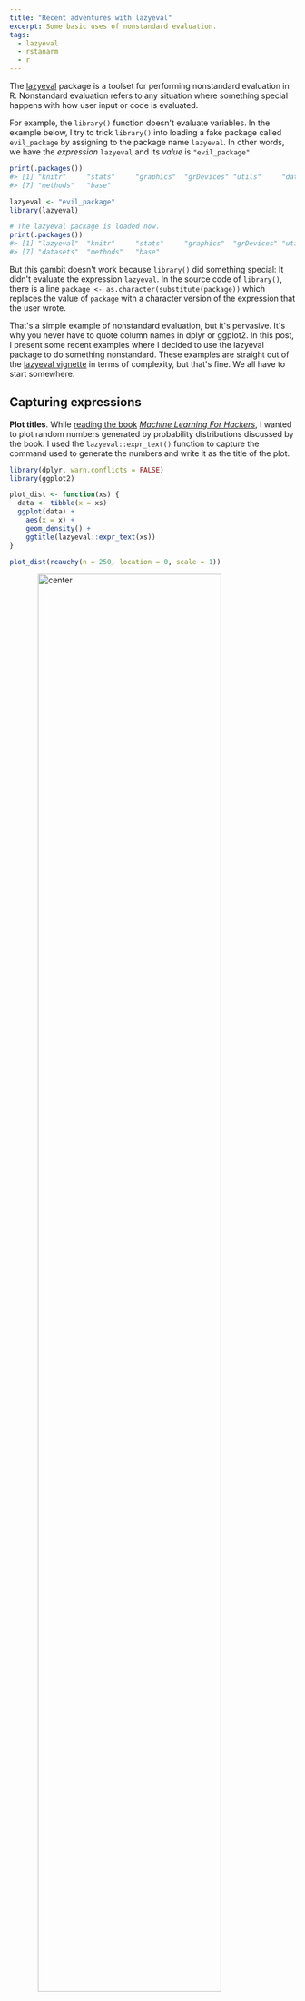 ```yaml
---
title: "Recent adventures with lazyeval"
excerpt: Some basic uses of nonstandard evaluation.
tags:
  - lazyeval
  - rstanarm
  - r
---
```


The [lazyeval](https://cran.r-project.org/web/packages/lazyeval/) package is a
toolset for performing nonstandard evaluation in R. Nonstandard evaluation
refers to any situation where something special happens with how user input or
code is evaluated.

For example, the `library()` function doesn't evaluate variables. In the 
example below, I try to trick `library()` into loading a fake package called 
`evil_package` by assigning to the package name `lazyeval`. In other words, we
have the *expression* `lazyeval` and its *value* is `"evil_package"`.


```r
print(.packages())
#> [1] "knitr"     "stats"     "graphics"  "grDevices" "utils"     "datasets" 
#> [7] "methods"   "base"

lazyeval <- "evil_package"
library(lazyeval)

# The lazyeval package is loaded now.
print(.packages())
#> [1] "lazyeval"  "knitr"     "stats"     "graphics"  "grDevices" "utils"    
#> [7] "datasets"  "methods"   "base"
```

But this gambit doesn't work because `library()` did something special: It didn't
evaluate the expression `lazyeval`. In the source code of `library()`, there is a
line `package <- as.character(substitute(package))` which replaces the value of
`package` with a character version of the expression that the user wrote.

That's a simple example of nonstandard evaluation, but it's pervasive. It's why 
you never have to quote column names in dplyr or ggplot2. In this post, I
present some recent examples where I decided to use the lazyeval package to do
something nonstandard. These examples are straight out of the 
[lazyeval vignette](https://cran.r-project.org/web/packages/lazyeval/vignettes/lazyeval.html)
in terms of complexity, but that's fine. We all have to start somewhere.



## Capturing expressions

**Plot titles**. While [reading the book](https://twitter.com/tjmahr/status/764147031170551810) [_Machine Learning For Hackers_](http://shop.oreilly.com/product/0636920018483.do), I wanted
to plot random numbers generated by probability distributions discussed by the
book. I used the `lazyeval::expr_text()` function to capture the command used to
generate the numbers and write it as the title of the plot.


```r
library(dplyr, warn.conflicts = FALSE)
library(ggplot2)

plot_dist <- function(xs) {
  data <- tibble(x = xs)
  ggplot(data) +
    aes(x = x) +
    geom_density() +
    ggtitle(lazyeval::expr_text(xs)) 
}

plot_dist(rcauchy(n = 250, location = 0, scale = 1))
```

<img src="/figs/2016-08-15-recent-adventures-with-lazyeval/plot_dist examples-1.png" title="center" alt="center" width="80%" style="display: block; margin: auto;" />

```r
plot_dist(rgamma(n = 25000, shape = 5, rate = .5))
```

<img src="/figs/2016-08-15-recent-adventures-with-lazyeval/plot_dist examples-2.png" title="center" alt="center" width="80%" style="display: block; margin: auto;" />

```r
plot_dist(rexp(n = 25000, rate = .5))
```

<img src="/figs/2016-08-15-recent-adventures-with-lazyeval/plot_dist examples-3.png" title="center" alt="center" width="80%" style="display: block; margin: auto;" />

**Less fussy warning messages**. I recently inherited some code where there were
custom warning messages based on the input. The code threw a warning whenever a
duplicate participant ID was found in a survey. It went something like this:


```r
# some dummy data
study1 <- tibble(
  id = c(1, 2, 3, 4), 
  response = c("b", "c", "a", "b")
)

study2 <- tibble(
  id = c(1, 2, 2, 3, 1), 
  response = c("a", "a", "a", "b", "c")
)

if (anyDuplicated(study1$id)) {
  warning("Duplicate IDs found in Study1", call. = FALSE)
}

if (anyDuplicated(study2$id)) {
  warning("Duplicate IDs found in Study2", call. = FALSE)
}
#> Warning: Duplicate IDs found in Study2
```

To extend this code to a new study, one would just copy-and-paste and update the
`if` statement's condition and warning messages. Like so:


```r
study3 <- tibble(
  id = c(1, 2, 3, 2), 
  response = c("b", "c", "a", "b")
)

if (anyDuplicated(study3$id)) {
  warning("Duplicate IDs found in Study2", call. = FALSE)
}
#> Warning: Duplicate IDs found in Study2
```

Wait, that's not right! I forgot to update the warning message...

This setup is too brittle for me, so I abstracted the procedure into a function.
First, I wrote a helper function to print out duplicates elements in a vector.
This helper will let us make the warning message a little more informative.


```r
# Print out duplicated elements in a vector
print_duplicates <- function(xs) {
  duplicated <- xs[duplicated(xs)]
  duplicated %>% sort() %>% unique() %>% paste0(collapse = ", ")
}

print_duplicates(study2$id)
#> [1] "1, 2"
```

Next, I wrote a function to issue the warnings. I used `lazyeval::expr_label()`
convert the user-inputted expression into a string wrapped in backticks.


```r
# Print a warning if duplicates are found in a vector
warn_duplicates <- function(xs) {
  if (anyDuplicated(xs)) {
    # Get what the user wrote for the xs argument
    actual_xs <- lazyeval::expr_label(xs)
    msg <- paste0(
      "Duplicate entries in ", actual_xs, ": ", print_duplicates(xs)
    )
    warning(msg, call. = FALSE)
  }
  invisible(NULL)
}

warn_duplicates(study1$id)
warn_duplicates(study2$id)
#> Warning: Duplicate entries in `study2$id`: 1, 2
warn_duplicates(study3$id)
#> Warning: Duplicate entries in `study3$id`: 2
```

The advantage of this approach is that the warning is a generic message that can
work on any input. But in a funny way, the warning is also customized for the
input because it includes the input printed verbatim.

An aside: In plotting, I used `lazyeval::expr_text()`, but here I used 
`lazyeval::expr_label()`. The two differ slightly. Namely, `expr_label()` surrounds
the captured expression with backticks to indicate that expression is code:


```r
lazyeval::expr_text(stop())
#> [1] "stop()"
lazyeval::expr_label(stop())
#> [1] "`stop()`"

# 2021-01-05: rlang requires you to separate the quoting from the quoting
rlang::quo_text(quote(stop()))
#> [1] "stop()"
rlang::quo_label(quote(stop()))
#> [1] "`stop()`"

rlang::quo_text(rlang::quo(stop()))
#> [1] "stop()"
rlang::quo_label(rlang::quo(stop()))
#> [1] "`stop()`"
```

## Asking questions about a posterior distribution

I fit regression models with RStanARM. It lets me fit Bayesian models in 
[Stan](http://mc-stan.org/) by writing conventional R modeling code. (Btw, I'm 
[giving a tutorial on  RStanARM](http://www.meetup.com/MadR-Madison-R-Programming-UseRs-Group/events/233333897/?showDescription=true) in a month.)

Here's a model about [some famous flowers](https://en.wikipedia.org/wiki/Iris_flower_data_set). 


```r
library(rstanarm)

model <- stan_glm(
  Petal.Width ~ Petal.Length * Species,
  data = iris,
  family = gaussian(), 
  prior = normal(0, 1)
)
```

Here's the essential relationship being explored.


```r
ggplot(iris) + 
  aes(x = Petal.Length, y = Petal.Width, color = Species) + 
  geom_point() + 
  stat_smooth(method = "lm")
#> `geom_smooth()` using formula 'y ~ x'
```

<img src="/figs/2016-08-15-recent-adventures-with-lazyeval/petal width height by species-1.png" title="center" alt="center" width="80%" style="display: block; margin: auto;" />

The model gives me 4000 samples from the posterior distribution of the model. 


```r
summary(model)
#> 
#> Model Info:
#>  function:     stan_glm
#>  family:       gaussian [identity]
#>  formula:      Petal.Width ~ Petal.Length * Species
#>  algorithm:    sampling
#>  sample:       4000 (posterior sample size)
#>  priors:       see help('prior_summary')
#>  observations: 150
#>  predictors:   6
#> 
#> Estimates:
#>                                  mean   sd   10%   50%   90%
#> (Intercept)                     0.0    0.2 -0.2   0.0   0.3 
#> Petal.Length                    0.2    0.1  0.0   0.2   0.3 
#> Speciesversicolor              -0.1    0.3 -0.5  -0.1   0.3 
#> Speciesvirginica                1.1    0.3  0.7   1.1   1.4 
#> Petal.Length:Speciesversicolor  0.2    0.1  0.0   0.2   0.3 
#> Petal.Length:Speciesvirginica   0.0    0.1 -0.2   0.0   0.2 
#> sigma                           0.2    0.0  0.2   0.2   0.2 
#> 
#> Fit Diagnostics:
#>            mean   sd   10%   50%   90%
#> mean_PPD 1.2    0.0  1.2   1.2   1.2  
#> 
#> The mean_ppd is the sample average posterior predictive distribution of the outcome variable (for details see help('summary.stanreg')).
#> 
#> MCMC diagnostics
#>                                mcse Rhat n_eff
#> (Intercept)                    0.0  1.0   989 
#> Petal.Length                   0.0  1.0   990 
#> Speciesversicolor              0.0  1.0  1270 
#> Speciesvirginica               0.0  1.0  1364 
#> Petal.Length:Speciesversicolor 0.0  1.0   947 
#> Petal.Length:Speciesvirginica  0.0  1.0   944 
#> sigma                          0.0  1.0  2271 
#> mean_PPD                       0.0  1.0  3563 
#> log-posterior                  0.0  1.0  1507 
#> 
#> For each parameter, mcse is Monte Carlo standard error, n_eff is a crude measure of effective sample size, and Rhat is the potential scale reduction factor on split chains (at convergence Rhat=1).
```

At the 2.5% quantile, the `Petal.Length` effect looks like zero or less than
zero. What proportion of the `Petal.Length` effects (for `setosa` flowers) is
positive?

To answer questions like this one in a convenient way, I wrote a function that
takes a boolean expression about a model's parameters and evaluates it inside of
the data-frame summary of the model posterior distribution. `lazyeval::f_eval()` 
does the nonstandard evaluation: It evaluates an expression captured by a 
formula like `~ 0 < Petal.Length` inside of a list or data-frame. (Note that the
mean of a logical vector is the proportion of the elements that are true.)


```r
# Get proportion of posterior samples satisfying some inequality
posterior_proportion_ <- function(model, inequality) {
  draws <- as.data.frame(model)
  mean(lazyeval::f_eval(inequality, data = draws))
}

posterior_proportion_(model, ~ 0 < Petal.Length)
#> [1] 0.896
```

**But all those tildes**... The final underscore in `posterior_proportion_()`
follows a convention for distinguishing between nonstandard evaluation functions
that require formulas and those that do not. In the dplyr package, for example,
there is `select_()`/`select()`/, `mutate_()`/`mutate()`, and so on. We can do
the formula-free form of this function by using `lazyeval::f_capture()` to
capture the input expression as a formula. We then hand that off to the version
of the function that takes a formula. 


```r
posterior_proportion <- function(model, expr) {
  posterior_proportion_(model, lazyeval::f_capture(expr))
}

posterior_proportion(model, 0 < Petal.Length)
#> [1] 0.896
```

Here's another question: What proportion of the posterior of the `Petal.Length` 
effect for `virginica` flowers is positive? In classical models, we would change
the reference level for the categorical variable, refit the model, and check the
significance. But I don't want to refit this model because that would repeat the
MCMC sampling. (It takes about 30 seconds to fit this model after all!) I'll
just ask the model for the sum of `Petal.Length` and 
`Petal.Length:Speciesversicolor` effects. That will give me the estimated 
`Petal.Length` effect but adjusted for the `versicolor` species.


```r
posterior_proportion(model, 0 < Petal.Length + `Petal.Length:Speciesversicolor`)
#> [1] 1

posterior_proportion(model, 0 < Petal.Length + `Petal.Length:Speciesvirginica`)
#> [1] 1
```

(The backticks around `Petal.Length:Speciesversicolor` here prevent the `:`
symbol from being evaluated as an operator.)

***

*Last knitted on 2021-02-15. [Source code on
GitHub](https://github.com/tjmahr/tjmahr.github.io/blob/master/_R/2016-08-15-recent-adventures-with-lazyeval.Rmd).*[^si] 

[^si]: 
    
    ```r
    sessioninfo::session_info()
    #> - Session info ---------------------------------------------------------------
    #>  setting  value                       
    #>  version  R version 4.0.3 (2020-10-10)
    #>  os       Windows 10 x64              
    #>  system   x86_64, mingw32             
    #>  ui       RTerm                       
    #>  language (EN)                        
    #>  collate  English_United States.1252  
    #>  ctype    English_United States.1252  
    #>  tz       America/Chicago             
    #>  date     2021-02-15                  
    #> 
    #> - Packages -------------------------------------------------------------------
    #>  ! package      * version    date       lib source        
    #>    assertthat     0.2.1      2019-03-21 [1] CRAN (R 4.0.2)
    #>    base64enc      0.1-3      2015-07-28 [1] CRAN (R 4.0.0)
    #>    bayesplot      1.8.0.9000 2021-02-01 [1] local         
    #>    boot           1.3-27     2021-02-12 [1] CRAN (R 4.0.3)
    #>    callr          3.5.1      2020-10-13 [1] CRAN (R 4.0.3)
    #>    cli            2.3.0      2021-01-31 [1] CRAN (R 4.0.3)
    #>    codetools      0.2-18     2020-11-04 [1] CRAN (R 4.0.2)
    #>    colorspace     2.0-0      2020-11-11 [1] CRAN (R 4.0.3)
    #>    colourpicker   1.1.0      2020-09-14 [1] CRAN (R 4.0.2)
    #>    crayon         1.4.1      2021-02-08 [1] CRAN (R 4.0.3)
    #>    crosstalk      1.1.1      2021-01-12 [1] CRAN (R 4.0.3)
    #>    curl           4.3        2019-12-02 [1] CRAN (R 4.0.2)
    #>    DBI            1.1.1      2021-01-15 [1] CRAN (R 4.0.3)
    #>    digest         0.6.27     2020-10-24 [1] CRAN (R 4.0.3)
    #>    dplyr        * 1.0.4      2021-02-02 [1] CRAN (R 4.0.3)
    #>    DT             0.17       2021-01-06 [1] CRAN (R 4.0.3)
    #>    dygraphs       1.1.1.6    2018-07-11 [1] CRAN (R 4.0.2)
    #>    ellipsis       0.3.1      2020-05-15 [1] CRAN (R 4.0.2)
    #>    evaluate       0.14       2019-05-28 [1] CRAN (R 4.0.2)
    #>    farver         2.0.3      2020-01-16 [1] CRAN (R 4.0.2)
    #>    fastmap        1.1.0      2021-01-25 [1] CRAN (R 4.0.3)
    #>    generics       0.1.0      2020-10-31 [1] CRAN (R 4.0.3)
    #>    ggplot2      * 3.3.3      2020-12-30 [1] CRAN (R 4.0.3)
    #>    ggridges       0.5.3      2021-01-08 [1] CRAN (R 4.0.3)
    #>    git2r          0.28.0     2021-01-10 [1] CRAN (R 4.0.3)
    #>    glue           1.4.2      2020-08-27 [1] CRAN (R 4.0.2)
    #>    gridExtra      2.3        2017-09-09 [1] CRAN (R 4.0.2)
    #>    gtable         0.3.0      2019-03-25 [1] CRAN (R 4.0.2)
    #>    gtools         3.8.2      2020-03-31 [1] CRAN (R 4.0.0)
    #>    here           1.0.1      2020-12-13 [1] CRAN (R 4.0.3)
    #>    highr          0.8        2019-03-20 [1] CRAN (R 4.0.2)
    #>    htmltools      0.5.1.1    2021-01-22 [1] CRAN (R 4.0.3)
    #>    htmlwidgets    1.5.3      2020-12-10 [1] CRAN (R 4.0.3)
    #>    httpuv         1.5.5      2021-01-13 [1] CRAN (R 4.0.3)
    #>    igraph         1.2.6      2020-10-06 [1] CRAN (R 4.0.2)
    #>    inline         0.3.17     2020-12-01 [1] CRAN (R 4.0.3)
    #>    jsonlite       1.7.2      2020-12-09 [1] CRAN (R 4.0.3)
    #>    knitr        * 1.31       2021-01-27 [1] CRAN (R 4.0.3)
    #>    labeling       0.4.2      2020-10-20 [1] CRAN (R 4.0.2)
    #>    later          1.1.0.1    2020-06-05 [1] CRAN (R 4.0.2)
    #>    lattice        0.20-41    2020-04-02 [1] CRAN (R 4.0.2)
    #>    lazyeval     * 0.2.2      2019-03-15 [1] CRAN (R 4.0.2)
    #>    lifecycle      1.0.0      2021-02-15 [1] CRAN (R 4.0.3)
    #>    lme4           1.1-26     2020-12-01 [1] CRAN (R 4.0.3)
    #>    loo            2.4.1      2020-12-09 [1] CRAN (R 4.0.3)
    #>    magrittr       2.0.1      2020-11-17 [1] CRAN (R 4.0.3)
    #>    markdown       1.1        2019-08-07 [1] CRAN (R 4.0.2)
    #>    MASS           7.3-53     2020-09-09 [1] CRAN (R 4.0.3)
    #>    Matrix         1.2-18     2019-11-27 [1] CRAN (R 4.0.3)
    #>    matrixStats    0.58.0     2021-01-29 [1] CRAN (R 4.0.3)
    #>    mgcv           1.8-33     2020-08-27 [1] CRAN (R 4.0.2)
    #>    mime           0.9        2020-02-04 [1] CRAN (R 4.0.3)
    #>    miniUI         0.1.1.1    2018-05-18 [1] CRAN (R 4.0.2)
    #>    minqa          1.2.4      2014-10-09 [1] CRAN (R 4.0.2)
    #>    munsell        0.5.0      2018-06-12 [1] CRAN (R 4.0.2)
    #>    nlme           3.1-152    2021-02-04 [1] CRAN (R 4.0.3)
    #>    nloptr         1.2.2.2    2020-07-02 [1] CRAN (R 4.0.2)
    #>    pillar         1.4.7      2020-11-20 [1] CRAN (R 4.0.3)
    #>    pkgbuild       1.2.0      2020-12-15 [1] CRAN (R 4.0.3)
    #>    pkgconfig      2.0.3      2019-09-22 [1] CRAN (R 4.0.2)
    #>    plyr           1.8.6      2020-03-03 [1] CRAN (R 4.0.2)
    #>    prettyunits    1.1.1      2020-01-24 [1] CRAN (R 4.0.2)
    #>    processx       3.4.5      2020-11-30 [1] CRAN (R 4.0.3)
    #>    promises       1.1.1      2020-06-09 [1] CRAN (R 4.0.3)
    #>    ps             1.5.0      2020-12-05 [1] CRAN (R 4.0.3)
    #>    purrr          0.3.4      2020-04-17 [1] CRAN (R 4.0.2)
    #>    R6             2.5.0      2020-10-28 [1] CRAN (R 4.0.2)
    #>    ragg           0.4.1      2021-01-11 [1] CRAN (R 4.0.3)
    #>    Rcpp         * 1.0.6      2021-01-15 [1] CRAN (R 4.0.3)
    #>  D RcppParallel   5.0.2      2020-06-24 [1] CRAN (R 4.0.2)
    #>    reshape2       1.4.4      2020-04-09 [1] CRAN (R 4.0.2)
    #>    rlang          0.4.10     2020-12-30 [1] CRAN (R 4.0.3)
    #>    rprojroot      2.0.2      2020-11-15 [1] CRAN (R 4.0.3)
    #>    rsconnect      0.8.16     2019-12-13 [1] CRAN (R 4.0.2)
    #>    rstan          2.21.2     2020-07-27 [1] CRAN (R 4.0.3)
    #>    rstanarm     * 2.21.1     2020-07-20 [1] CRAN (R 4.0.2)
    #>    rstantools     2.1.1      2020-07-06 [1] CRAN (R 4.0.2)
    #>    scales         1.1.1      2020-05-11 [1] CRAN (R 4.0.2)
    #>    sessioninfo    1.1.1      2018-11-05 [1] CRAN (R 4.0.2)
    #>    shiny          1.6.0      2021-01-25 [1] CRAN (R 4.0.3)
    #>    shinyjs        2.0.0      2020-09-09 [1] CRAN (R 4.0.2)
    #>    shinystan      2.5.0      2018-05-01 [1] CRAN (R 4.0.2)
    #>    shinythemes    1.2.0      2021-01-25 [1] CRAN (R 4.0.3)
    #>    StanHeaders    2.21.0-7   2020-12-17 [1] CRAN (R 4.0.3)
    #>    statmod        1.4.35     2020-10-19 [1] CRAN (R 4.0.3)
    #>    stringi        1.5.3      2020-09-09 [1] CRAN (R 4.0.2)
    #>    stringr        1.4.0      2019-02-10 [1] CRAN (R 4.0.2)
    #>    survival       3.2-7      2020-09-28 [1] CRAN (R 4.0.2)
    #>    systemfonts    1.0.0      2021-02-01 [1] CRAN (R 4.0.3)
    #>    textshaping    0.2.1      2020-11-13 [1] CRAN (R 4.0.3)
    #>    threejs        0.3.3      2020-01-21 [1] CRAN (R 4.0.2)
    #>    tibble         3.0.6      2021-01-29 [1] CRAN (R 4.0.3)
    #>    tidyselect     1.1.0      2020-05-11 [1] CRAN (R 4.0.2)
    #>    V8             3.4.0      2020-11-04 [1] CRAN (R 4.0.3)
    #>    vctrs          0.3.6      2020-12-17 [1] CRAN (R 4.0.3)
    #>    withr          2.4.1      2021-01-26 [1] CRAN (R 4.0.3)
    #>    xfun           0.20       2021-01-06 [1] CRAN (R 4.0.3)
    #>    xtable         1.8-4      2019-04-21 [1] CRAN (R 4.0.2)
    #>    xts            0.12.1     2020-09-09 [1] CRAN (R 4.0.2)
    #>    zoo            1.8-8      2020-05-02 [1] CRAN (R 4.0.2)
    #> 
    #> [1] C:/Users/Tristan/Documents/R/win-library/4.0
    #> [2] C:/Program Files/R/R-4.0.3/library
    #> 
    #>  D -- DLL MD5 mismatch, broken installation.
    ```

